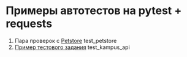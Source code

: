 # Примеры автотестов на pytest + requests
1. Пара проверок с [Petstore](https://petstore.swagger.io/) test_petstore
2. [Пример тестового задания](https://docs.google.com/document/d/1mPWEEi_bx6Bu7Go5pdlucIbhGUpIlkGZ8is8Q7m1vco/edit) test_kampus_api